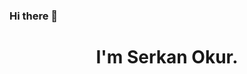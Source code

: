 ### Hi there 👋
<h1 align="center">I'm Serkan Okur.</h1> 
 

  

 
<div align="left">
<div align='center>
<a align="center" href="https://www.serkanokur.xyz/"><img alt="Website"  align="center" src="https://img.shields.io/website?color=black&down_color=black&label=%20%20%20%20%20%20%20&logo=Sourcegraph&logoColor=white&style=flat-square&up_color=black&up_message=Portfolio&url=https%3A%2F%2Fwww.abdelrahmanbayoumi.ml%2F"></a> <a  align="center" href="https://twitter.com/jsSerkan/"><img align="center"  alt="Website" src="https://img.shields.io/badge/-Twitter-222222?style=flat-square&logo=twitter&logoColor=white&link=https://twitter.com/jsSerkan/"></a> <a href="https://www.linkedin.com/in/serkan-okur-97623728/" align="center" ><img align="center"  alt="LinkedIn" src="https://img.shields.io/badge/-LinkedIn-222222?style=flat-square&logo=Linkedin&logoColor=white&link=https://www.linkedin.com/in/serkan-okur-97623728/"></a><a href="https://github.com/serkanokur79/" align="center" ><img align="center"  alt="" src="https://visitor-badge.laobi.icu/badge?page_id=serkanokur79"></a></div>

<div> <img src="https://github.com/TheDudeThatCode/TheDudeThatCode/blob/master/Assets/Designer.gif" width="50px"></div>
</div>


---
- 📚 I’m currently learning Angular, TypeScript and RxJS
- 📫 How to reach me: [Linkedin](https://www.linkedin.com/in/serkan-okur-97623728/) 
---
<h3> 🛠 &nbsp;Tech Stack</h3>


- 💻 &nbsp;
  ![HTML5](https://img.shields.io/badge/-HTML5-333333?style=flat&logo=HTML5)
  ![CSS](https://img.shields.io/badge/-CSS-333333?style=flat&logo=CSS3&logoColor=1572B6)
  ![JavaScript](https://img.shields.io/badge/-JavaScript-333333?style=flat&logo=javascript)
  ![Bootstrap](https://img.shields.io/badge/-Bootstrap-333333?style=flat&logo=bootstrap&logoColor=563D7C)
  ![React](https://img.shields.io/badge/-React-333333?style=flat&logo=react)
  ![TypeScript](https://img.shields.io/badge/-TypeScript-333333?style=flat&logo=typescript)
  ![Angular](https://img.shields.io/badge/-Angular-333333?style=flat&logo=angular)

- ⚙️ &nbsp;
  ![Git](https://img.shields.io/badge/-Git-333333?style=flat&logo=git)
  ![GitHub](https://img.shields.io/badge/-GitHub-333333?style=flat&logo=github)
  ![Markdown](https://img.shields.io/badge/-Markdown-333333?style=flat&logo=markdown)
- 🔧 &nbsp;
  ![Visual Studio Code](https://img.shields.io/badge/-Visual%20Studio%20Code-333333?style=flat&logo=visual-studio-code&logoColor=007ACC)



---



<h6 align="center">👇🏻 Here are some projects I worked on: 👇🏻</h6>
